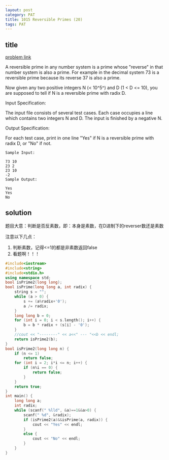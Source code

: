 ```yaml
---
layout: post
category: PAT
title: 1015 Reversible Primes (20)
tags: PAT
---
```


## title
[problem link](https://pintia.cn/problem-sets/994805342720868352/problems/994805495863296000)

A reversible prime in any number system is a prime whose "reverse" in that number system is also a prime. For example in the decimal system 73 is a reversible prime because its reverse 37 is also a prime.

Now given any two positive integers N (< 10^5^) and D (1 < D <= 10), you are supposed to tell if N is a reversible prime with radix D.

Input Specification:

The input file consists of several test cases. Each case occupies a line which contains two integers N and D. The input is finished by a negative N.

Output Specification:

For each test case, print in one line "Yes" if N is a reversible prime with radix D, or "No" if not.
	
	Sample Input:
	
	73 10
	23 2
	23 10
	-2
	Sample Output:
	
	Yes
	Yes
	No

## solution
题目大意：判断是否反素数，即：本身是素数，在D进制下的reverser数还是素数

注意以下几点：

1. 判断素数，记得<=1的都是非素数返回false
2. 看题啊！！！

```c++
#include<iostream>
#include<string>
#include<stdio.h>
using namespace std;
bool isPrime2(long long);
bool isPrime(long long a, int radix) {
	string s = "";
	while (a > 0) {
		s += (a%radix+'0');
		a /= radix;
	}
	long long b = 0;
	for (int i = 0; i < s.length(); i++) {
		b = b * radix + (s[i] - '0');
	}
	//cout << "--------" << a<<" --- "<<b << endl;
	return isPrime2(b);
}
bool isPrime2(long long n) {
	if (n <= 1)
		return false;
	for (int i = 2; i*i <= n; i++) {
		if (n%i == 0) {
			return false;
		}
	}
	return true;
}
int main() {
	long long a;
	int radix;
	while (scanf(" %lld", &a)==1&&a>0) {
		scanf(" %d", &radix);
		if (isPrime2(a)&&isPrime(a, radix)) {
			cout << "Yes" << endl;
		}
		else {
			cout << "No" << endl;
		}
	}
}

```